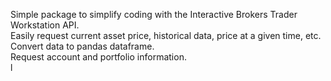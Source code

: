 Simple package to simplify coding with the Interactive Brokers Trader Workstation API.\
Easily request current asset price, historical data, price at a given time, etc.\
Convert data to pandas dataframe.\
Request account and portfolio information.\
l
